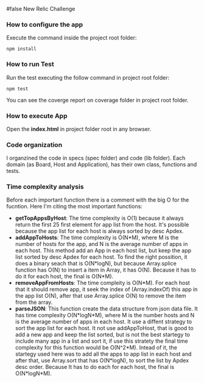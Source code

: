 #false New Relic Challenge

### How to configure the app
Execute the command inside the project root folder:
```
npm install
```

### How to run Test
Run the test executing the follow command in project root folder:
```
npm test
```
You can see the coverge report on coverage folder in project root folder.

### How to execute App
Open the **index.html** in project folder root in any browser.

### Code organization

I organzined the code in specs (spec folder) and code (lib folder). Each domain (as Board, Host and Application), has their own class, functions and tests.

### Time complexity analysis

Before each important function there is a comment with the big O for the fucntion. Here I'm citing the most important functions:

* **getTopAppsByHost**: The time complexity is O(1) because it always return the first 25 first element for app list from the host. It's possible because the app list for each host is always sorted by desc Apdex. 
*  **addAppToHosts**: The time complexity is O(N\*M), where M is the number of hosts for the app, and N is the average number of apps in each host. This method add an App in each host list, but keep the app list sorted by desc Apdex for each host. To find the right possition, it does a binary seach that is O(N\*logN), but because Array.splice function has O(N) to insert a item in Array, it has O(N). Because it has to do it for each host, the final is O(N\*M).
*  **removeAppFromHosts**: The time compleity is O(N\*M). For each host that it should remove app, it seek the index of (Array.indexOf) this app in the app list O(N), after that use Array.splice O(N) to remove the item from the array.
*   **parseJSON**: This function create the data structure from json data file. It has time complexity O(N\*logN\*M), where M is the number hosts and N is the average number of apps in each host. It use a diffent strategy to sort the app list for each host. It not use addAppToHost, that is good to add a new app and keep the list sorted, but is not the best startegy to include many app in a list and sort it, if use this stratety the final time complexity for this function would be O(N^2\*M). Intead of it, the startegy used here was to add all the apps to app list in each host and after that, use Array.sort that has O(N\*logN), to sort the list by Apdex desc order. Because It has to do each for each host, the final is O(N\*logN\*M).
